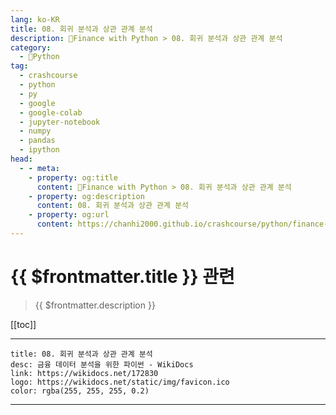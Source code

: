 ```yaml
---
lang: ko-KR
title: 08. 회귀 분석과 상관 관계 분석
description: 🐍Finance with Python > 08. 회귀 분석과 상관 관계 분석
category:
  - 🐍Python
tag: 
  - crashcourse
  - python
  - py
  - google
  - google-colab
  - jupyter-notebook
  - numpy
  - pandas
  - ipython
head:
  - - meta:
    - property: og:title
      content: 🐍Finance with Python > 08. 회귀 분석과 상관 관계 분석
    - property: og:description
      content: 08. 회귀 분석과 상관 관계 분석
    - property: og:url
      content: https://chanhi2000.github.io/crashcourse/python/finance-w-python/08.html
---
```


# {{ $frontmatter.title }} 관련

> {{ $frontmatter.description }}

[[toc]]

---

```component VPCard
title: 08. 회귀 분석과 상관 관계 분석
desc: 금융 데이터 분석을 위한 파이썬 - WikiDocs
link: https://wikidocs.net/172830
logo: https://wikidocs.net/static/img/favicon.ico
color: rgba(255, 255, 255, 0.2)
```

---

<TagLinks />